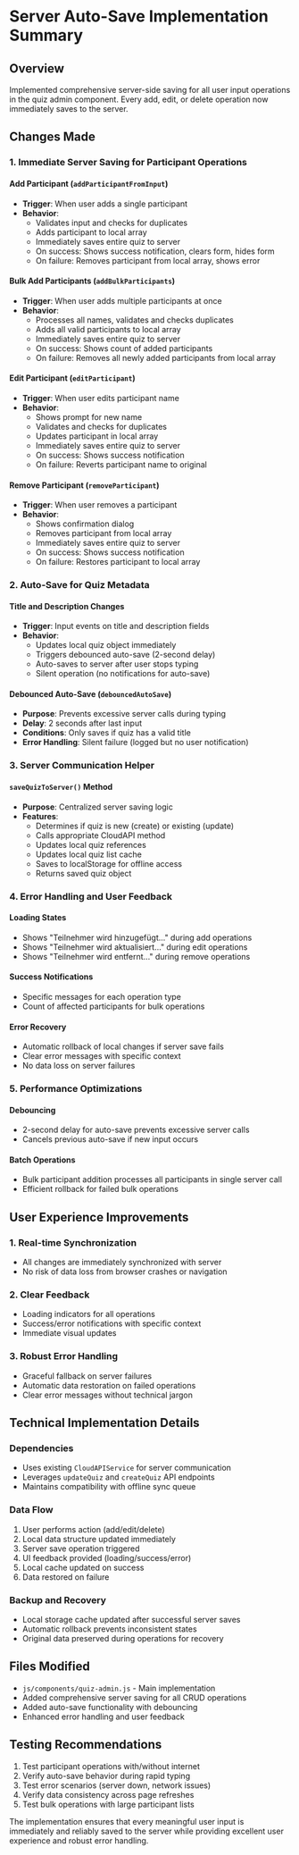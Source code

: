 # Server Auto-Save Implementation Summary

## Overview
Implemented comprehensive server-side saving for all user input operations in the quiz admin component. Every add, edit, or delete operation now immediately saves to the server.

## Changes Made

### 1. Immediate Server Saving for Participant Operations

#### Add Participant (`addParticipantFromInput`)
- **Trigger**: When user adds a single participant
- **Behavior**: 
  - Validates input and checks for duplicates
  - Adds participant to local array
  - Immediately saves entire quiz to server
  - On success: Shows success notification, clears form, hides form
  - On failure: Removes participant from local array, shows error

#### Bulk Add Participants (`addBulkParticipants`)
- **Trigger**: When user adds multiple participants at once
- **Behavior**: 
  - Processes all names, validates and checks duplicates
  - Adds all valid participants to local array
  - Immediately saves entire quiz to server
  - On success: Shows count of added participants
  - On failure: Removes all newly added participants from local array

#### Edit Participant (`editParticipant`)
- **Trigger**: When user edits participant name
- **Behavior**: 
  - Shows prompt for new name
  - Validates and checks for duplicates
  - Updates participant in local array
  - Immediately saves entire quiz to server
  - On success: Shows success notification
  - On failure: Reverts participant name to original

#### Remove Participant (`removeParticipant`)
- **Trigger**: When user removes a participant
- **Behavior**: 
  - Shows confirmation dialog
  - Removes participant from local array
  - Immediately saves entire quiz to server
  - On success: Shows success notification
  - On failure: Restores participant to local array

### 2. Auto-Save for Quiz Metadata

#### Title and Description Changes
- **Trigger**: Input events on title and description fields
- **Behavior**: 
  - Updates local quiz object immediately
  - Triggers debounced auto-save (2-second delay)
  - Auto-saves to server after user stops typing
  - Silent operation (no notifications for auto-save)

#### Debounced Auto-Save (`debouncedAutoSave`)
- **Purpose**: Prevents excessive server calls during typing
- **Delay**: 2 seconds after last input
- **Conditions**: Only saves if quiz has a valid title
- **Error Handling**: Silent failure (logged but no user notification)

### 3. Server Communication Helper

#### `saveQuizToServer()` Method
- **Purpose**: Centralized server saving logic
- **Features**:
  - Determines if quiz is new (create) or existing (update)
  - Calls appropriate CloudAPI method
  - Updates local quiz references
  - Updates local quiz list cache
  - Saves to localStorage for offline access
  - Returns saved quiz object

### 4. Error Handling and User Feedback

#### Loading States
- Shows "Teilnehmer wird hinzugefügt..." during add operations
- Shows "Teilnehmer wird aktualisiert..." during edit operations
- Shows "Teilnehmer wird entfernt..." during remove operations

#### Success Notifications
- Specific messages for each operation type
- Count of affected participants for bulk operations

#### Error Recovery
- Automatic rollback of local changes if server save fails
- Clear error messages with specific context
- No data loss on server failures

### 5. Performance Optimizations

#### Debouncing
- 2-second delay for auto-save prevents excessive server calls
- Cancels previous auto-save if new input occurs

#### Batch Operations
- Bulk participant addition processes all participants in single server call
- Efficient rollback for failed bulk operations

## User Experience Improvements

### 1. Real-time Synchronization
- All changes are immediately synchronized with server
- No risk of data loss from browser crashes or navigation

### 2. Clear Feedback
- Loading indicators for all operations
- Success/error notifications with specific context
- Immediate visual updates

### 3. Robust Error Handling
- Graceful fallback on server failures
- Automatic data restoration on failed operations
- Clear error messages without technical jargon

## Technical Implementation Details

### Dependencies
- Uses existing `CloudAPIService` for server communication
- Leverages `updateQuiz` and `createQuiz` API endpoints
- Maintains compatibility with offline sync queue

### Data Flow
1. User performs action (add/edit/delete)
2. Local data structure updated immediately
3. Server save operation triggered
4. UI feedback provided (loading/success/error)
5. Local cache updated on success
6. Data restored on failure

### Backup and Recovery
- Local storage cache updated after successful server saves
- Automatic rollback prevents inconsistent states
- Original data preserved during operations for recovery

## Files Modified
- `js/components/quiz-admin.js` - Main implementation
- Added comprehensive server saving for all CRUD operations
- Added auto-save functionality with debouncing
- Enhanced error handling and user feedback

## Testing Recommendations
1. Test participant operations with/without internet
2. Verify auto-save behavior during rapid typing
3. Test error scenarios (server down, network issues)
4. Verify data consistency across page refreshes
5. Test bulk operations with large participant lists

The implementation ensures that every meaningful user input is immediately and reliably saved to the server while providing excellent user experience and robust error handling.
